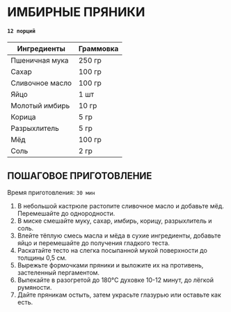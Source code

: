 # ИМБИРНЫЕ ПРЯНИКИ

#### `12 порций`

| Ингредиенты     | Граммовка |
|-----------------|-----------|
| Пшеничная мука  | 250 гр    |
| Сахар           | 100 гр    |
| Сливочное масло | 100 гр    |
| Яйцо            | 1 шт      |
| Молотый имбирь  | 10 гр     |
| Корица          | 5 гр      |
| Разрыхлитель    | 5 гр      |
| Мёд             | 100 гр    |
| Соль            | 2 гр      |

## ПОШАГОВОЕ ПРИГОТОВЛЕНИЕ
Время приготовления: `30 мин`

1. В небольшой кастрюле растопите сливочное масло и добавьте мёд. Перемешайте до однородности.
2. В миске смешайте муку, сахар, имбирь, корицу, разрыхлитель и соль.
3. Влейте тёплую смесь масла и мёда в сухие ингредиенты, добавьте яйцо и перемешайте до получения гладкого теста.
4. Раскатайте тесто на слегка посыпанной мукой поверхности до толщины 0,5 см.
5. Вырежьте формочками пряники и выложите их на противень, застеленный пергаментом.
6. Выпекайте в разогретой до 180°C духовке 10-12 минут, до лёгкой румяности.
7. Дайте пряникам остыть, затем украсьте глазурью или оставьте как есть.
